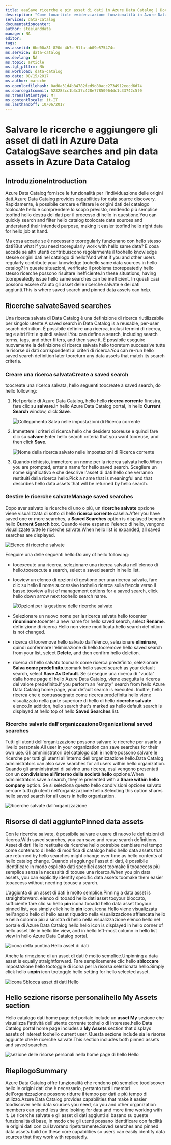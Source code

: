 ```yaml
---
title: aaaSave ricerche e pin asset di dati in Azure Data Catalog | Documenti Microsoft
description: "Come tooarticle evidenziazione funzionalità in Azure Data Catalog per il salvataggio delle origini dati e gli asset di dati per un uso successivo."
services: data-catalog
documentationcenter: 
author: steelanddata
manager: NA
editor: 
tags: 
ms.assetid: 6bd00a81-820d-4b7c-91fa-ab09e575474c
ms.service: data-catalog
ms.devlang: NA
ms.topic: article
ms.tgt_pltfrm: NA
ms.workload: data-catalog
ms.date: 08/15/2017
ms.author: maroche
ms.openlocfilehash: 0ad0a31d4b84782fed9d80acc2734912eecd6d74
ms.sourcegitcommit: 523283cc1b3c37c428e77850964dc1c33742c5f0
ms.translationtype: MT
ms.contentlocale: it-IT
ms.lasthandoff: 10/06/2017
---
```

# <a name="save-searches-and-pin-data-assets-in-azure-data-catalog"></a><span data-ttu-id="7d44a-103">Salvare le ricerche e aggiungere gli asset di dati in Azure Data Catalog</span><span class="sxs-lookup"><span data-stu-id="7d44a-103">Save searches and pin data assets in Azure Data Catalog</span></span>
## <a name="introduction"></a><span data-ttu-id="7d44a-104">Introduzione</span><span class="sxs-lookup"><span data-stu-id="7d44a-104">Introduction</span></span>
<span data-ttu-id="7d44a-105">Azure Data Catalog fornisce le funzionalità per l'individuazione delle origini dati.</span><span class="sxs-lookup"><span data-stu-id="7d44a-105">Azure Data Catalog provides capabilities for data source discovery.</span></span> <span data-ttu-id="7d44a-106">Rapidamente, è possibile cercare e filtrare le origini dati del catalogo toolocate hello e comprendere lo scopo previsto, rendendo più semplice toofind hello destra dei dati per il processo di hello in questione.</span><span class="sxs-lookup"><span data-stu-id="7d44a-106">You can quickly search and filter hello catalog toolocate data sources and understand their intended purpose, making it easier toofind hello right data for hello job at hand.</span></span>

<span data-ttu-id="7d44a-107">Ma cosa accade se è necessario tooregularly funzionano con hello stesso dati?</span><span class="sxs-lookup"><span data-stu-id="7d44a-107">But what if you need tooregularly work with hello same data?</span></span> <span data-ttu-id="7d44a-108">E cosa accade se altri utenti contribuiscono regolarmente il toohello knowledge stesse origini dati nel catalogo di hello?</span><span class="sxs-lookup"><span data-stu-id="7d44a-108">And what if you and other users regularly contribute your knowledge toohello same data sources in hello catalog?</span></span> <span data-ttu-id="7d44a-109">In queste situazioni, verificato il problema toorepeatedly hello stesso ricerche possono risultare inefficiente.</span><span class="sxs-lookup"><span data-stu-id="7d44a-109">In these situations, having toorepeatedly issue hello same searches can be inefficient.</span></span> <span data-ttu-id="7d44a-110">In questi casi possono essere d'aiuto gli asset delle ricerche salvate e dei dati aggiunti.</span><span class="sxs-lookup"><span data-stu-id="7d44a-110">This is where saved search and pinned data assets can help.</span></span>

## <a name="saved-searches"></a><span data-ttu-id="7d44a-111">Ricerche salvate</span><span class="sxs-lookup"><span data-stu-id="7d44a-111">Saved searches</span></span>
<span data-ttu-id="7d44a-112">Una ricerca salvata di Data Catalog è una definizione di ricerca riutilizzabile per singolo utente.</span><span class="sxs-lookup"><span data-stu-id="7d44a-112">A saved search in Data Catalog is a reusable, per-user search definition.</span></span> <span data-ttu-id="7d44a-113">È possibile definire una ricerca, inclusi termini di ricerca, tag e altri filtri e quindi salvarli.</span><span class="sxs-lookup"><span data-stu-id="7d44a-113">You can define a search, including search terms, tags, and other filters, and then save it.</span></span> <span data-ttu-id="7d44a-114">È possibile eseguire nuovamente la definizione di ricerca salvata hello tooreturn successive tutte le risorse di dati corrispondenti ai criteri di ricerca.</span><span class="sxs-lookup"><span data-stu-id="7d44a-114">You can re-run hello saved search definition later tooreturn any data assets that match its search criteria.</span></span>

### <a name="create-a-saved-search"></a><span data-ttu-id="7d44a-115">Creare una ricerca salvata</span><span class="sxs-lookup"><span data-stu-id="7d44a-115">Create a saved search</span></span>
<span data-ttu-id="7d44a-116">toocreate una ricerca salvata, hello seguenti:</span><span class="sxs-lookup"><span data-stu-id="7d44a-116">toocreate a saved search, do hello following:</span></span>
1. <span data-ttu-id="7d44a-117">Nel portale di Azure Data Catalog, hello hello **ricerca corrente** finestra, fare clic su **salvare**.</span><span class="sxs-lookup"><span data-stu-id="7d44a-117">In hello Azure Data Catalog portal, in hello **Current Search** window, click **Save**.</span></span> 

    ![Collegamento Salva nelle impostazioni di Ricerca corrente](./media/data-catalog-how-to-save-pin/01-save-option.png) 

2. <span data-ttu-id="7d44a-119">Immettere i criteri di ricerca hello che desidera tooreuse e quindi fare clic su **salvare**.</span><span class="sxs-lookup"><span data-stu-id="7d44a-119">Enter hello search criteria that you want tooreuse, and then click **Save**.</span></span>

    ![Nome della ricerca salvato nelle impostazioni di Ricerca corrente](./media/data-catalog-how-to-save-pin/02-name.png)

3. <span data-ttu-id="7d44a-121">Quando richiesto, immettere un nome per la ricerca salvata hello.</span><span class="sxs-lookup"><span data-stu-id="7d44a-121">When you are prompted, enter a name for hello saved search.</span></span> <span data-ttu-id="7d44a-122">Scegliere un nome significativo e che descrive l'asset di dati hello che verranno restituiti dalla ricerca hello.</span><span class="sxs-lookup"><span data-stu-id="7d44a-122">Pick a name that is meaningful and that describes hello data assets that will be returned by hello search.</span></span>

### <a name="manage-saved-searches"></a><span data-ttu-id="7d44a-123">Gestire le ricerche salvate</span><span class="sxs-lookup"><span data-stu-id="7d44a-123">Manage saved searches</span></span>
<span data-ttu-id="7d44a-124">Dopo aver salvato le ricerche di uno o più, un **ricerche salvate** opzione viene visualizzata di sotto di hello **ricerca corrente** casella.</span><span class="sxs-lookup"><span data-stu-id="7d44a-124">After you have saved one or more searches, a **Saved Searches** option is displayed beneath hello **Current Search** box.</span></span> <span data-ttu-id="7d44a-125">Quando viene espanso l'elenco di hello, vengono visualizzate tutte le ricerche salvate.</span><span class="sxs-lookup"><span data-stu-id="7d44a-125">When hello list is expanded, all saved searches are displayed.</span></span>

 ![Elenco di ricerche salvate](./media/data-catalog-how-to-save-pin/03-list.png)

<span data-ttu-id="7d44a-127">Eseguire una delle seguenti hello:</span><span class="sxs-lookup"><span data-stu-id="7d44a-127">Do any of hello following:</span></span>

* <span data-ttu-id="7d44a-128">tooexecute una ricerca, selezionare una ricerca salvata nell'elenco di hello.</span><span class="sxs-lookup"><span data-stu-id="7d44a-128">tooexecute a search, select a saved search in hello list.</span></span>

* <span data-ttu-id="7d44a-129">tooview un elenco di opzioni di gestione per una ricerca salvata, fare clic su hello il nome successivo toohello ricerca sulla freccia verso il basso.</span><span class="sxs-lookup"><span data-stu-id="7d44a-129">tooview a list of management options for a saved search, click hello down arrow next toohello search name.</span></span>

    ![Opzioni per la gestione delle ricerche salvate](./media/data-catalog-how-to-save-pin/04-managing.png)

* <span data-ttu-id="7d44a-131">Selezionare un nuovo nome per la ricerca salvata hello tooenter **rinominare**.</span><span class="sxs-lookup"><span data-stu-id="7d44a-131">tooenter a new name for hello saved search, select **Rename**.</span></span> <span data-ttu-id="7d44a-132">definizione di ricerca Hello non viene modificata.</span><span class="sxs-lookup"><span data-stu-id="7d44a-132">hello search definition is not changed.</span></span>

* <span data-ttu-id="7d44a-133">ricerca di tooremove hello salvato dall'elenco, selezionare **eliminare**, quindi confermare l'eliminazione di hello.</span><span class="sxs-lookup"><span data-stu-id="7d44a-133">tooremove hello saved search from your list, select **Delete**, and then confirm hello deletion.</span></span>

* <span data-ttu-id="7d44a-134">ricerca di hello salvato toomark come ricerca predefinito, selezionare **Salva come predefinito**.</span><span class="sxs-lookup"><span data-stu-id="7d44a-134">toomark hello saved search as your default search, select **Save As Default**.</span></span> <span data-ttu-id="7d44a-135">Se si esegue una ricerca di "vuota" dalla home page di hello Azure Data Catalog, viene eseguita la ricerca del valore predefinito.</span><span class="sxs-lookup"><span data-stu-id="7d44a-135">If you perform an “empty” search from hello Azure Data Catalog home page, your default search is executed.</span></span> <span data-ttu-id="7d44a-136">Inoltre, hello ricerca che è contrassegnato come ricerca predefinita hello viene visualizzato nella parte superiore di hello di hello **ricerche salvate** elenco.</span><span class="sxs-lookup"><span data-stu-id="7d44a-136">In addition, hello search that's marked as hello default search is displayed at hello top of hello **Saved Searches** list.</span></span>

### <a name="organizational-saved-searches"></a><span data-ttu-id="7d44a-137">Ricerche salvate dall'organizzazione</span><span class="sxs-lookup"><span data-stu-id="7d44a-137">Organizational saved searches</span></span>
<span data-ttu-id="7d44a-138">Tutti gli utenti dell'organizzazione possono salvare le ricerche per usarle a livello personale.</span><span class="sxs-lookup"><span data-stu-id="7d44a-138">All user in your organization can save searches for their own use.</span></span> <span data-ttu-id="7d44a-139">Gli amministratori del catalogo dati è inoltre possono salvare le ricerche per tutti gli utenti all'interno dell'organizzazione hello.</span><span class="sxs-lookup"><span data-stu-id="7d44a-139">Data Catalog administrators can also save searches for all users within hello organization.</span></span> <span data-ttu-id="7d44a-140">Quando gli amministratori di salvino una ricerca, essi vengono presentati con un **condivisione all'interno della società hello** opzione.</span><span class="sxs-lookup"><span data-stu-id="7d44a-140">When administrators save a search, they're presented with a **Share within hello company** option.</span></span> <span data-ttu-id="7d44a-141">Se si seleziona questo hello condivisioni opzione salvato cercare tutti gli utenti nell'organizzazione hello.</span><span class="sxs-lookup"><span data-stu-id="7d44a-141">Selecting this option shares hello saved search for all users in hello organization.</span></span>

 ![Ricerche salvate dall'organizzazione](./media/data-catalog-how-to-save-pin/08-organizational-saved-search.png)

## <a name="pinned-data-assets"></a><span data-ttu-id="7d44a-143">Risorse di dati aggiunte</span><span class="sxs-lookup"><span data-stu-id="7d44a-143">Pinned data assets</span></span>
<span data-ttu-id="7d44a-144">Con le ricerche salvate, è possibile salvare e usare di nuovo le definizioni di ricerca.</span><span class="sxs-lookup"><span data-stu-id="7d44a-144">With saved searches, you can save and reuse search definitions.</span></span> <span data-ttu-id="7d44a-145">Asset di dati Hello restituite da ricerche hello potrebbe cambiare nel tempo come contenuto di hello di modifica di catalogo hello.</span><span class="sxs-lookup"><span data-stu-id="7d44a-145">hello data assets that are returned by hello searches might change over time as hello contents of hello catalog change.</span></span> <span data-ttu-id="7d44a-146">Quando si aggiunge l'asset di dati, è possibile identificare in modo esplicito dati specifici asset toomake li tooaccess più semplice senza la necessità di toouse una ricerca.</span><span class="sxs-lookup"><span data-stu-id="7d44a-146">When you pin data assets, you can explicitly identify specific data assets toomake them easier tooaccess without needing toouse a search.</span></span>

<span data-ttu-id="7d44a-147">L'aggiunta di un asset di dati è molto semplice.</span><span class="sxs-lookup"><span data-stu-id="7d44a-147">Pinning a data asset is straightforward.</span></span> <span data-ttu-id="7d44a-148">elenco di tooadd hello dati asset tooyour bloccato, sufficiente fare clic su hello **pin** icona.</span><span class="sxs-lookup"><span data-stu-id="7d44a-148">tooadd hello data asset tooyour pinned list, you simply click hello **pin** icon.</span></span> <span data-ttu-id="7d44a-149">icona Hello viene visualizzata nell'angolo hello di hello asset riquadro nella visualizzazione affiancata hello e nella colonna più a sinistra di hello nella visualizzazione elenco hello nel portale di Azure Data Catalog hello.</span><span class="sxs-lookup"><span data-stu-id="7d44a-149">hello icon is displayed in hello corner of hello asset tile in hello tile view, and in hello left-most column in hello list view in hello Azure Data Catalog portal.</span></span>

![icona della puntina Hello asset di dati](./media/data-catalog-how-to-save-pin/05-pinning.png)

<span data-ttu-id="7d44a-151">Anche la rimozione di un asset di dati è molto semplice.</span><span class="sxs-lookup"><span data-stu-id="7d44a-151">Unpinning a data asset is equally straightforward.</span></span> <span data-ttu-id="7d44a-152">Fare semplicemente clic hello **sbloccare** impostazione hello tootoggle di icona per la risorsa selezionata hello.</span><span class="sxs-lookup"><span data-stu-id="7d44a-152">Simply click hello **unpin** icon tootoggle hello setting for hello selected asset.</span></span>

![icona Sblocca asset di dati Hello](./media/data-catalog-how-to-save-pin/06-unpinning.png)

## <a name="hello-my-assets-section"></a><span data-ttu-id="7d44a-154">Hello sezione risorse personali</span><span class="sxs-lookup"><span data-stu-id="7d44a-154">hello My Assets section</span></span>
<span data-ttu-id="7d44a-155">Hello catalogo dati home page del portale include un **asset My** sezione che visualizza l'attività dell'utente corrente toohello di interesse.</span><span class="sxs-lookup"><span data-stu-id="7d44a-155">hello Data Catalog portal home page includes a **My Assets** section that displays assets of interest toohello current user.</span></span> <span data-ttu-id="7d44a-156">Questa sezione include sia le risorse aggiunte che le ricerche salvate.</span><span class="sxs-lookup"><span data-stu-id="7d44a-156">This section includes both pinned assets and saved searches.</span></span>

![sezione delle risorse personali nella home page di hello Hello](./media/data-catalog-how-to-save-pin/07-my-assets.png)

## <a name="summary"></a><span data-ttu-id="7d44a-158">Riepilogo</span><span class="sxs-lookup"><span data-stu-id="7d44a-158">Summary</span></span>
<span data-ttu-id="7d44a-159">Azure Data Catalog offre funzionalità che rendono più semplice toodiscover hello le origini dati che è necessario, pertanto tutti i membri dell'organizzazione possono ridurre il tempo per dati e più tempo di utilizzo.</span><span class="sxs-lookup"><span data-stu-id="7d44a-159">Azure Data Catalog provides capabilities that make it easier toodiscover hello data sources you need, so you and other organization members can spend less time looking for data and more time working with it.</span></span> <span data-ttu-id="7d44a-160">Le ricerche salvate e gli asset di dati aggiunti si basano su queste funzionalità di base, in modo che gli utenti possano identificare con facilità le origini dati con cui lavorano ripetutamente.</span><span class="sxs-lookup"><span data-stu-id="7d44a-160">Saved searches and pinned data assets build on these core capabilities so users can easily identify data sources that they work with repeatedly.</span></span>
